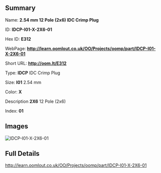 

## Summary
 
Name: __2.54 mm 12 Pole (2x6) IDC Crimp Plug__

ID: __IDCP-I01-X-2X6-01__

Hex ID: __E312__

WebPage: __http://learn.oomlout.co.uk/OO/Projects/oomp/part/IDCP-I01-X-2X6-01__

Short URL: __http://oom.lt/E312__


Type: __IDCP__ IDC Crimp Plug 

Size: __I01__ 2.54 mm 

Color: __X__  

Description __2X6__ 12 Pole (2x6) 

Index: __01__


## Images
![IDCP-I01-X-2X6-01](http://oomlout.com/oomp-gen/parts/IDCP-I01-X-2X6-01/IDCP-I01-X-2X6-01_420.jpg)



## Full Details

 http://learn.oomlout.co.uk/OO/Projects/oomp/part/IDCP-I01-X-2X6-01














